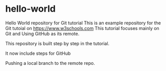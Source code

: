 # hello-world
Hello World repository for Git tutorial
This is an example repository for the Git tutoial on https://www.w3schools.com
This tutorial focuses mainly on Git and Using GitHub as its remote.

This repository is built step by step in the tutorial.

It now include steps for GitHub

Pushing a local branch to the remote repo.